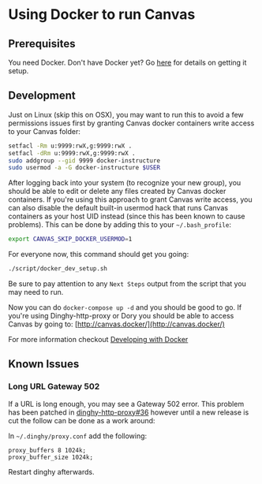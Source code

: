 # Using Docker to run Canvas
## Prerequisites

You need Docker. Don't have Docker yet? Go [here](getting_docker.md) for details on getting it setup.

## Development

Just on Linux (skip this on OSX), you may want to run this to avoid a few
permissions issues first by granting Canvas docker containers write access to
your Canvas folder:

```bash
setfacl -Rm u:9999:rwX,g:9999:rwX .
setfacl -dRm u:9999:rwX,g:9999:rwX .
sudo addgroup --gid 9999 docker-instructure
sudo usermod -a -G docker-instructure $USER
```

After logging back into your system (to recognize your new group), you should be
able to edit or delete any files created by Canvas docker containers. If you're
using this approach to grant Canvas write access, you can also disable the
default built-in usermod hack that runs Canvas containers as your host UID
instead (since this has been known to cause problems). This can be done by
adding this to your `~/.bash_profile`:

```bash
export CANVAS_SKIP_DOCKER_USERMOD=1
```

For everyone now, this command should get you going:

```bash
./script/docker_dev_setup.sh
```

Be sure to pay attention to any `Next Steps` output from the script that you may need to run.

Now you can do `docker-compose up -d` and you should be good to go. If you're
using Dinghy-http-proxy or Dory you should be able to access Canvas by going to: [http://canvas.docker/](http://canvas.docker/)

For more information checkout [Developing with Docker](developing_with_docker.md)

## Known Issues

### Long URL Gateway 502

If a URL is long enough, you may see a Gateway 502 error. This problem
has been patched in [dinghy-http-proxy#36](https://github.com/codekitchen/dinghy-http-proxy/pull/36)
however until a new release is cut the follow can be done as a work
around:

In `~/.dinghy/proxy.conf` add the following:

    proxy_buffers 8 1024k;
    proxy_buffer_size 1024k;

Restart dinghy afterwards.
